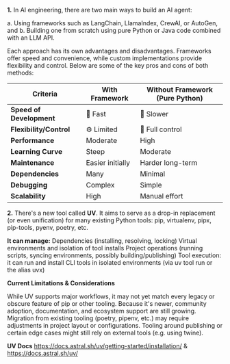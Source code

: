 **1.** In AI engineering, there are two main ways to build an AI agent:

a. Using frameworks such as LangChain, LlamaIndex, CrewAI, or AutoGen, and
b. Building one from scratch using pure Python or Java code combined with an LLM API.

Each approach has its own advantages and disadvantages. Frameworks offer speed and convenience, while custom implementations provide flexibility and control. Below are some of the key pros and cons of both methods: 

| Criteria                 | With Framework   | Without Framework (Pure Python) |
| ------------------------ | ---------------- | ------------------------------- |
| **Speed of Development** | 🚀 Fast          | 🐢 Slower                       |
| **Flexibility/Control**  | ⚙️ Limited       | 🧩 Full control                 |
| **Performance**          | Moderate         | High                            |
| **Learning Curve**       | Steep            | Moderate                        |
| **Maintenance**          | Easier initially | Harder long-term                |
| **Dependencies**         | Many             | Minimal                         |
| **Debugging**            | Complex          | Simple                          |
| **Scalability**          | High             | Manual effort                   |

**2.** There's a new tool called **UV**. It aims to serve as a drop-in replacement (or even unification) for many existing Python tools: pip, virtualenv, pipx, pip-tools, pyenv, poetry, etc.

**It can manage:**
Dependencies (installing, resolving, locking) 
Virtual environments and isolation of tool installs 
Project operations (running scripts, syncing environments, possibly building/publishing) 
Tool execution: it can run and install CLI tools in isolated environments (via uv tool run or the alias uvx)

**Current Limitations & Considerations**

While UV supports major workflows, it may not yet match every legacy or obscure feature of pip or other tooling. 
Because it's newer, community adoption, documentation, and ecosystem support are still growing.
Migration from existing tooling (poetry, pipenv, etc.) may require adjustments in project layout or configurations.
Tooling around publishing or certain edge cases might still rely on external tools (e.g. using twine).

**UV Docs**
https://docs.astral.sh/uv/getting-started/installation/ & 
https://docs.astral.sh/uv/
